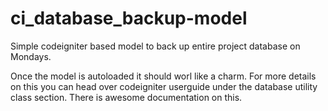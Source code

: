 # ci_database_backup-model
Simple codeigniter based model to back up entire project database on Mondays.

Once the model is autoloaded it should worl like a charm.
For more details on this you can head over codeigniter userguide under the database utility class section. 
There is awesome documentation on this.
